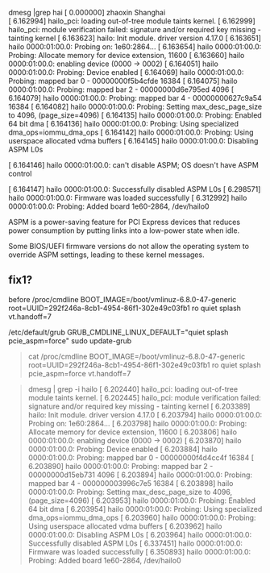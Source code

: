 


dmesg |grep hai
[    0.000000]   zhaoxin   Shanghai  
[    6.162994] hailo_pci: loading out-of-tree module taints kernel.
[    6.162999] hailo_pci: module verification failed: signature and/or required key missing - tainting kernel
[    6.163623] hailo: Init module. driver version 4.17.0
[    6.163651] hailo 0000:01:00.0: Probing on: 1e60:2864...
[    6.163654] hailo 0000:01:00.0: Probing: Allocate memory for device extension, 11600
[    6.163660] hailo 0000:01:00.0: enabling device (0000 -> 0002)
[    6.164051] hailo 0000:01:00.0: Probing: Device enabled
[    6.164069] hailo 0000:01:00.0: Probing: mapped bar 0 - 00000000f5b4cfde 16384
[    6.164075] hailo 0000:01:00.0: Probing: mapped bar 2 - 00000000d6e795ed 4096
[    6.164079] hailo 0000:01:00.0: Probing: mapped bar 4 - 00000000627c9a54 16384
[    6.164082] hailo 0000:01:00.0: Probing: Setting max_desc_page_size to 4096, (page_size=4096)
[    6.164135] hailo 0000:01:00.0: Probing: Enabled 64 bit dma
[    6.164136] hailo 0000:01:00.0: Probing: Using specialized dma_ops=iommu_dma_ops
[    6.164142] hailo 0000:01:00.0: Probing: Using userspace allocated vdma buffers
[    6.164145] hailo 0000:01:00.0: Disabling ASPM L0s 


[    6.164146] hailo 0000:01:00.0: can't disable ASPM; OS doesn't have ASPM control


[    6.164147] hailo 0000:01:00.0: Successfully disabled ASPM L0s 
[    6.298571] hailo 0000:01:00.0: Firmware was loaded successfully
[    6.312992] hailo 0000:01:00.0: Probing: Added board 1e60-2864, /dev/hailo0





ASPM is a power-saving feature for PCI Express devices that reduces power consumption by putting links into a low-power state when idle.

Some BIOS/UEFI firmware versions do not allow the operating system to override ASPM settings, leading to these kernel messages.

## fix1?

before /proc/cmdline 
BOOT_IMAGE=/boot/vmlinuz-6.8.0-47-generic root=UUID=292f246a-8cb1-4954-86f1-302e49c03fb1 ro quiet splash vt.handoff=7

/etc/default/grub
GRUB_CMDLINE_LINUX_DEFAULT="quiet splash pcie_aspm=force"
sudo update-grub



> cat /proc/cmdline 
BOOT_IMAGE=/boot/vmlinuz-6.8.0-47-generic root=UUID=292f246a-8cb1-4954-86f1-302e49c03fb1 ro quiet splash pcie_aspm=force vt.handoff=7

> dmesg | grep -i hailo
[    6.202440] hailo_pci: loading out-of-tree module taints kernel.
[    6.202445] hailo_pci: module verification failed: signature and/or required key missing - tainting kernel
[    6.203389] hailo: Init module. driver version 4.17.0
[    6.203794] hailo 0000:01:00.0: Probing on: 1e60:2864...
[    6.203798] hailo 0000:01:00.0: Probing: Allocate memory for device extension, 11600
[    6.203806] hailo 0000:01:00.0: enabling device (0000 -> 0002)
[    6.203870] hailo 0000:01:00.0: Probing: Device enabled
[    6.203884] hailo 0000:01:00.0: Probing: mapped bar 0 - 00000000f4d4cc4f 16384
[    6.203890] hailo 0000:01:00.0: Probing: mapped bar 2 - 00000000d15eb731 4096
[    6.203894] hailo 0000:01:00.0: Probing: mapped bar 4 - 000000003996c7e5 16384
[    6.203898] hailo 0000:01:00.0: Probing: Setting max_desc_page_size to 4096, (page_size=4096)
[    6.203953] hailo 0000:01:00.0: Probing: Enabled 64 bit dma
[    6.203954] hailo 0000:01:00.0: Probing: Using specialized dma_ops=iommu_dma_ops
[    6.203960] hailo 0000:01:00.0: Probing: Using userspace allocated vdma buffers
[    6.203962] hailo 0000:01:00.0: Disabling ASPM L0s 
[    6.203964] hailo 0000:01:00.0: Successfully disabled ASPM L0s 
[    6.337451] hailo 0000:01:00.0: Firmware was loaded successfully
[    6.350893] hailo 0000:01:00.0: Probing: Added board 1e60-2864, /dev/hailo0

